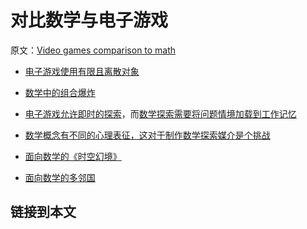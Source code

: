 # 对比数学与电子游戏

原文：[Video games comparison to math](https://wiki.issarice.com/wiki/Video_games_comparison_to_math)

* [电子游戏使用有限且离散对象](https://wiki.issarice.com/wiki/Video_games_work_with_finite_and_discrete_objects)

* [数学中的组合爆炸](https://wiki.issarice.com/wiki/Combinatorial_explosion_in_math)

* [电子游戏允许即时的探索](https://wiki.issarice.com/wiki/Video_games_allow_immediate_exploration)，而[数学探索需要将问题情境加载到工作记忆](https://wiki.issarice.com/wiki/Tinkering_in_math_requires_loading_the_situation_into_working_memory)

* [数学概念有不同的心理表征，这对于制作数学探索媒介是个挑战](https://wiki.issarice.com/wiki/Different_mental_representations_of_mathematical_objects_is_a_blocker_for_an_exploratory_medium_of_math)

* [面向数学的《时空幻境》](https://wiki.issarice.com/wiki/Braid_for_math) 

* [面向数学的多邻国](https://wiki.issarice.com/wiki/Duolingo_for_math)

## 链接到本文